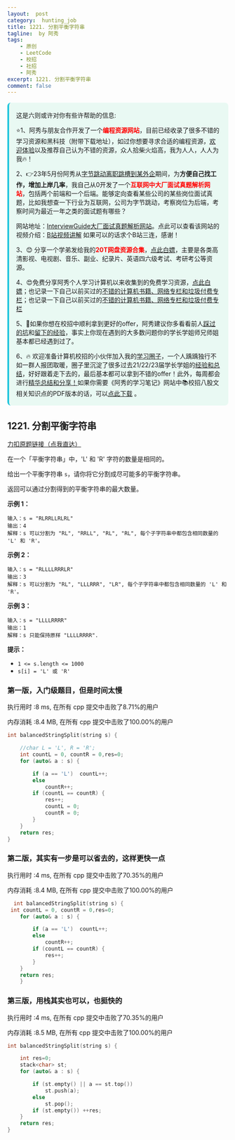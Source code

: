 ```yaml
---
layout:  post
category:  hunting_job
title: 1221. 分割平衡字符串
tagline:  by 阿秀
tags:
    - 原创
    - LeetCode
    - 校招
    - 社招
    - 阿秀
excerpt: 1221. 分割平衡字符串
comment: false
---
```




<div style="border-color: #24C6DC;
            background-color: #e9f9f3;         
            margin: 1rem 0;
        padding: .25rem 1rem;
        border-left-width: .3rem;
        border-left-style: solid;
        border-radius: .5rem;
        color: inherit;">
  <p>这是六则或许对你有些许帮助的信息:</p>
<p>⭐️1、阿秀与朋友合作开发了一个<span style="font-weight:bold;color:red">编程资源网站</span>，目前已经收录了很多不错的学习资源和黑科技（附带下载地址），如过你想要寻求合适的编程资源，<a href="https://tools.interviewguide.cn/home" style="text-decoration: underline" target="_blank">欢迎体验</a>以及推荐自己认为不错的资源，众人拾柴火焰高，我为人人，人人为我🔥！</p>  <p>2、👉23年5月份阿秀从<a style="text-decoration: underline" href="https://mp.weixin.qq.com/s?__biz=Mzk0ODU4MzEzMw==&mid=2247512170&idx=1&sn=c4a04a383d2dfdece676b75f17224e78" target="_blank">字节跳动离职跳槽到某外企</a>期间，为<span style="font-weight:bold">方便自己找工作，增加上岸几率</span>，我自己从0开发了一个<span style="font-weight:bold;color:red">互联网中大厂面试真题解析网站</span>，包括两个前端和一个后端。能够定向查看某些公司的某些岗位面试真题，比如我想查一下行业为互联网，公司为字节跳动，考察岗位为后端，考察时间为最近一年之类的面试题有哪些？
<div align="center">
</div>网站地址：<a style="text-decoration: underline" href="https://top.interviewguide.cn/" target="_blank">InterviewGuide大厂面试真题解析网站</a>。点此可以查看该网站的视频介绍：<a style="text-decoration: underline" href="https://www.bilibili.com/video/BV1f94y1C7BL" target="_blank">B站视频讲解</a>   如果可以的话求个B站三连，感谢！
  </p>3、😊
    分享一个学弟发给我的<span style="font-weight:bold;color:red">20T网盘资源合集</span>，<a style="text-decoration: underline" href="https://docs.qq.com/sheet/DY3VPVklVaFFMcUZ4?tab=9h5afr" target="_blank">点此白嫖</a>，主要是各类高清影视、电视剧、音乐、副业、纪录片、英语四六级考试、考研考公等资源。
  </p>
  <p>4、😍免费分享阿秀个人学习计算机以来收集到的免费学习资源，<a style="text-decoration: underline" href="/notes/07-resources/01-free/01-introduce.html" target="_blank">点此白嫖</a>；也记录一下自己以前买过的<a style="text-decoration: underline" href="/notes/07-resources/02-precious.html" target="_blank">不错的计算机书籍、网络专栏和垃圾付费专栏</a>；也记录一下自己以前买过的<a style="text-decoration: underline" href="/notes/07-resources/02-precious.html" target="_blank">不错的计算机书籍、网络专栏和垃圾付费专栏</a>
  </p>
  <p>5、🚀如果你想在校招中顺利拿到更好的offer，阿秀建议你多看看前人<a style="text-decoration: underline" href="https://www.yuque.com/tuobaaxiu/httmmc/npg1k81zeq4wfpyz" target="_blank">踩过的坑</a>和<a style="text-decoration: underline"  target="_blank" href="https://www.yuque.com/tuobaaxiu/httmmc/gge9ppd0mbu2d3dp">留下的经验</a>，事实上你现在遇到的大多数问题你的学长学姐师兄师姐基本都已经遇到过了。
  </p>
  <p>6、🔥 欢迎准备计算机校招的小伙伴加入我的<a  style="text-decoration: underline" href="https://www.yuque.com/tuobaaxiu/httmmc/xg0otqvc17wfx4u9" target="_blank">学习圈子</a>，一个人踽踽独行不如一群人报团取暖，圈子里沉淀了很多过去21/22/23届学长学姐的<a  style="text-decoration: underline" href="https://www.yuque.com/tuobaaxiu/httmmc/gge9ppd0mbu2d3dp" target="_blank">经验和总结</a>，好好跟着走下去的，最后基本都可以拿到不错的offer！此外，每周都会进行<a  style="text-decoration: underline" href="https://www.yuque.com/tuobaaxiu/httmmc/npg1k81zeq4wfpyz" target="_blank">精华总结和分享！</a>如果你需要《阿秀的学习笔记》网站中📚︎校招八股文相关知识点的PDF版本的话，可以<a style="text-decoration: underline" href="https://www.yuque.com/tuobaaxiu/httmmc/qs0yn66apvkzw0ps" target="_blank">点此下载</a> 。</p>   </div>




## 1221. 分割平衡字符串

[力扣原题链接（点我直达）](https://leetcode-cn.com/problems/split-a-string-in-balanced-strings/)

在一个「平衡字符串」中，'L' 和 'R' 字符的数量是相同的。

给出一个平衡字符串 `s`，请你将它分割成尽可能多的平衡字符串。

返回可以通过分割得到的平衡字符串的最大数量。

 

**示例 1：**

```
输入：s = "RLRRLLRLRL"
输出：4
解释：s 可以分割为 "RL", "RRLL", "RL", "RL", 每个子字符串中都包含相同数量的 'L' 和 'R'。
```

**示例 2：**

```
输入：s = "RLLLLRRRLR"
输出：3
解释：s 可以分割为 "RL", "LLLRRR", "LR", 每个子字符串中都包含相同数量的 'L' 和 'R'。
```

**示例 3：**

```
输入：s = "LLLLRRRR"
输出：1
解释：s 只能保持原样 "LLLLRRRR".
```

 

**提示：**

- `1 <= s.length <= 1000`
- `s[i] = 'L' 或 'R'`





### 第一版，入门级题目，但是时间太慢

执行用时 :8 ms, 在所有 cpp 提交中击败了8.71%的用户

内存消耗 :8.4 MB, 在所有 cpp 提交中击败了100.00%的用户

```c++
int balancedStringSplit(string s) {

	//char L = 'L', R = 'R';
	int countL = 0, countR = 0,res=0;
	for (auto& a : s) {

		if (a == 'L')  countL++;
		else
			countR++;
		if (countL == countR) {
			res++;
			countL = 0;
			countR = 0;
		}
	}
	return res;
}
```



### 第二版，其实有一步是可以省去的，这样更快一点

执行用时 :4 ms, 在所有 cpp 提交中击败了70.35%的用户

内存消耗 :8.4 MB, 在所有 cpp 提交中击败了100.00%的用户

```c++
  int balancedStringSplit(string s) {    
 int countL = 0, countR = 0,res=0;
	for (auto& a : s) {

		if (a == 'L')  countL++;
		else
			countR++;
		if (countL == countR) {
			res++;
		}
	}
	return res;
    }
```





### 第三版，用栈其实也可以，也挺快的

执行用时 :4 ms, 在所有 cpp 提交中击败了70.35%的用户

内存消耗 :8.5 MB, 在所有 cpp 提交中击败了100.00%的用户

```c++
int balancedStringSplit(string s) {

	int res=0;
	stack<char> st;
	for (auto& a : s) {

		if (st.empty() || a == st.top())
			st.push(a);
		else
			st.pop();
		if (st.empty()) ++res;
	}
	return res;
}

```

<p id="最小栈"></p>



